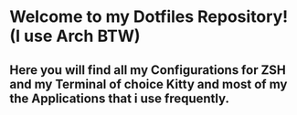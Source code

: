 # Welcome to my Dotfiles Repository! (I use Arch BTW)

## Here you will find all my Configurations for ZSH and my Terminal of choice Kitty and most of my the Applications that i use frequently.
